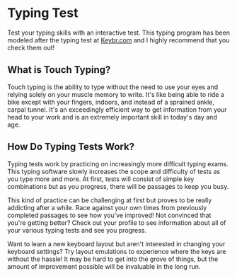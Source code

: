 # Typing Test

Test your typing skills with an interactive test. This typing program has been
modeled after the typing test at [Keybr.com](www.keybr.com) and I highly
recommend that you check them out!

## What is Touch Typing?

Touch typing is the ability to type without the need to use your eyes and
relying solely on your muscle memory to write. It's like being able to ride a
bike except with your fingers, indoors, and instead of a sprained ankle, carpal
tunnel. It's an exceedingly efficient way to get information from your head to
your work and is an extremely important skill in today's day and age.

## How Do Typing Tests Work?

Typing tests work by practicing on increasingly more difficult typing exams.
This typing software slowly increases the scope and difficulty of tests as you
type more and more. At first, tests will consist of simple key combinations but
as you progress, there will be passages to keep you busy.

This kind of practice can be challenging at first but proves to be really
addicting after a while. Race against your own times from previously completed
passages to see how you've improved! Not convinced that you're getting better?
Check out your profile to see information about all of your various typing tests
and see you progress.

Want to learn a new keyboard layout but aren't interested in changing your
keyboard settings? Try layout emulations to experience where the keys are
without the hassle! It may be hard to get into the grove of things, but the
amount of improvement possible will be invaluable in the long run.

